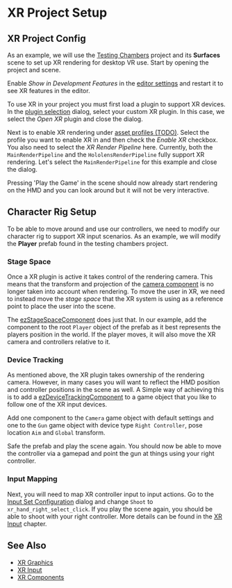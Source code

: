 # XR Project Setup

## XR Project Config

As an example, we will use the [Testing Chambers](../../samples/testing-chambers.md) project and its **Surfaces** scene to set up XR rendering for desktop VR use. Start by opening the project and scene.

Enable *Show in Development Features* in the [editor settings](..\editor\editor-settings.md) and restart it to see XR features in the editor.

To use XR in your project you must first load a plugin to support XR devices. In the [plugin selection](../projects/plugin-selection.md) dialog, select your custom XR plugin. In this case, we select the *Open XR* plugin and close the dialog.

Next is to enable XR rendering under [asset profiles (TODO)](asset-profiles.md). Select the profile you want to enable XR in and then check the *Enable XR* checkbox. You also need to select the *XR Render Pipeline* here. Currently, both the `MainRenderPipeline` and the `HololensRenderPipeline` fully support XR rendering. Let's select the `MainRenderPipeline` for this example and close the dialog.

Pressing 'Play the Game' in the scene should now already start rendering on the HMD and you can look around but it will not be very interactive.

## Character Rig Setup

To be able to move around and use our controllers, we need to modify our character rig to support XR input scenarios. As an example, we will modify the **Player** prefab found in the testing chambers project.

### Stage Space

Once a XR plugin is active it takes control of the rendering camera. This means that the transform and projection of the [camera component](../graphics/camera-component.md) is no longer taken into account when rendering. To move the user in XR, we need to instead move the *stage space* that the XR system is using as a reference point to place the user into the scene. 

The [ezStageSpaceComponent](xr-components.md#stage-space-component) does just that. In our example, add the component to the root `Player` object of the prefab as it best represents the players position in the world. If the player moves, it will also move the XR camera and controllers relative to it.

### Device Tracking

As mentioned above, the XR plugin takes ownership of the rendering camera. However, in many cases you will want to reflect the HMD position and controller positions in the scene as well. A Simple way of achieving this is to add a [ezDeviceTrackingComponent](xr-components.md#device-tracking-component) to a game object that you like to follow one of the XR input devices.

Add one component to the `Camera` game object with default settings and one to the `Gun` game object with device type `Right Controller`, pose location `Aim` and `Global` transform.

Safe the prefab and play the scene again. You should now be able to move the controller via a gamepad and point the gun at things using your right controller.

### Input Mapping

Next, you will need to map XR controller input to input actions. Go to the [Input Set Configuration](../input/input-config.md) dialog and change `Shoot` to `xr_hand_right_select_click`. If you play the scene again, you should be able to shoot with your right controller. More details can be found in the [XR Input](xr-input.md) chapter.

## See Also

* [XR Graphics](xr-graphics.md)
* [XR Input](xr-input.md)
* [XR Components](xr-components.md)